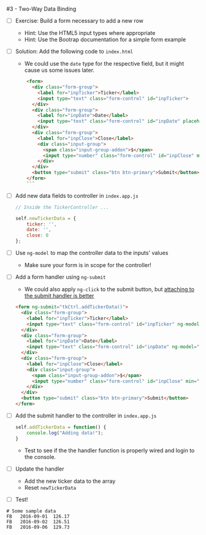 #3 - Two-Way Data Binding

  - [ ] Exercise: Build a form necessary to add a new row
  
    - Hint: Use the HTML5 input types where appropriate
    - Hint: Use the Bootrap documentation for a simple form example

  - [ ] Solution: Add the following code to `index.html`
  
    - We could use the `date` type for the respective field, but it
      might cause us some issues later.
	
    ```html
        <form>
          <div class="form-group">
            <label for="inpTicker">Ticker</label>
            <input type="text" class="form-control" id="inpTicker">
          </div>
          <div class="form-group">
            <label for="inpDate">Date</label>
            <input type="text" class="form-control" id="inpDate" placeholder="YYYY-MM-DD">
          </div>
          <div class="form-group">
            <label for="inpClose">Close</label>
            <div class="input-group">
              <span class="input-group-addon">$</span>
              <input type="number" class="form-control" id="inpClose" min="0">
            </div>
          </div>
          <button type="submit" class="btn btn-primary">Submit</button>
        </form>
        ```

  - [ ] Add new data fields to controller in `index.app.js`

    ```js
    // Inside the TickerController ...
    
    self.newTickerData = {
        ticker: '',
        date: '',
        close: 0
    };
    ```
    
  - [ ] Use `ng-model` to map the controller data to the inputs' values

    - Make sure your form is in scope for the controller!
 
  - [ ] Add a form handler using `ng-submit`
    
    - We could also apply `ng-click` to the submit button, but
     [attaching to the submit handler is better](http://stackoverflow.com/questions/23553071/differences-between-ng-submit-and-ng-click)
  
    ```html
    <form ng-submit="tkCtrl.addTickerData()">
      <div class="form-group">
        <label for="inpTicker">Ticker</label>
        <input type="text" class="form-control" id="inpTicker" ng-model="tkCtrl.newTickerData.ticker">
      </div>
      <div class="form-group">
        <label for="inpDate">Date</label>
        <input type="text" class="form-control" id="inpDate" ng-model="tkCtrl.newTickerData.date">
      </div>
      <div class="form-group">
        <label for="inpClose">Close</label>
        <div class="input-group">
          <span class="input-group-addon">$</span>
          <input type="number" class="form-control" id="inpClose" min="0" ng-model="tkCtrl.newTickerData.close">
        </div>
      </div>
      <button type="submit" class="btn btn-primary">Submit</button>
    </form>    
    ```	

  - [ ] Add the submit handler to the controller in `index.app.js`
	
	```js
    self.addTickerData = function() {
        console.log("Adding data!");
    }
    ```
    
	- Test to see if the the handler function is properly wired and login to the console. 
	
  - [ ] Update the handler
    
    - Add the new ticker data to the array
    - Reset `newTickerData`

  - [ ] Test!
  
  ```text
  # Some sample data
  FB   2016-09-01  126.17
  FB   2016-09-02  126.51
  FB   2016-09-06  129.73
  ```
